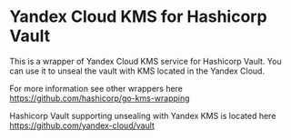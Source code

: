 # Yandex Cloud KMS for Hashicorp Vault
This is a wrapper of Yandex Cloud KMS service for Hashicorp Vault.
You can use it to unseal the vault with KMS located in the Yandex Cloud. 

For more information see other wrappers here https://github.com/hashicorp/go-kms-wrapping

Hashicorp Vault supporting unsealing with Yandex KMS is located here https://github.com/yandex-cloud/vault
